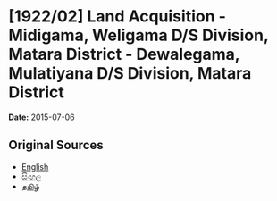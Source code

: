 # [1922/02] Land Acquisition - Midigama, Weligama D/S Division, Matara District - Dewalegama, Mulatiyana D/S Division, Matara District

**Date:** 2015-07-06

## Original Sources

- [English](https://documents.gov.lk/view/extra-gazettes/2015/7/1922-02_E.pdf)
- [සිංහල](https://documents.gov.lk/view/extra-gazettes/2015/7/1922-02_S.pdf)
- [தமிழ்](https://documents.gov.lk/view/extra-gazettes/2015/7/1922-02_T.pdf)
